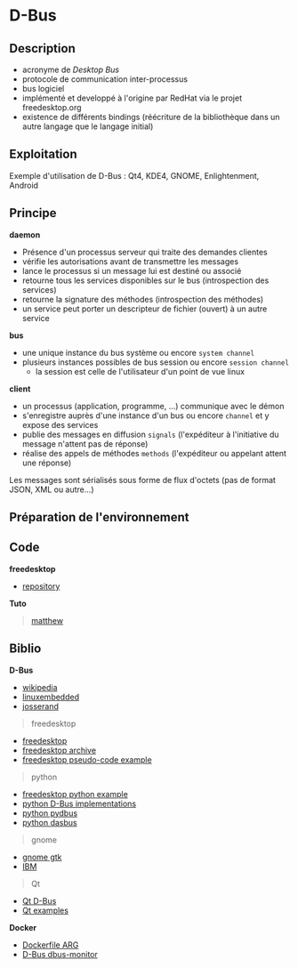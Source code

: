# D-Bus 

## Description

- acronyme de _Desktop Bus_
- protocole de communication inter-processus
- bus logiciel
- implémenté et developpé à l'origine par RedHat via le projet freedesktop.org
- existence de différents bindings (réécriture de la bibliothèque dans un autre langage que le langage initial)

## Exploitation

Exemple d'utilisation de D-Bus : Qt4, KDE4, GNOME, Enlightenment, Android

## Principe

**daemon**
- Présence d'un processus serveur qui traite des demandes clientes
- vérifie les autorisations avant de transmettre les messages
- lance le processus si un message lui est destiné ou associé
- retourne tous les services disponibles sur le bus (introspection des services)
- retourne la signature des méthodes (introspection des méthodes)
- un service peut porter un descripteur de fichier (ouvert) à un autre service

**bus**
- une unique instance du bus système ou encore `system channel`
- plusieurs instances possibles de bus session ou encore `session channel`
  - la session est celle de l'utilisateur d'un point de vue linux

**client**
- un processus (application, programme, ...) communique avec le démon
- s'enregistre auprès d'une instance d'un bus ou encore `channel` et y expose des services
- publie des messages en diffusion `signals` (l'expéditeur à l'initiative du message n'attent pas de réponse)
- réalise des appels de méthodes `methods` (l'expéditeur ou appelant attent une réponse)

Les messages sont sérialisés sous forme de flux d'octets (pas de format JSON, XML ou autre...)

## Préparation de l'environnement

## Code

**freedesktop**

- [repository](https://cgit.freedesktop.org/dbus)

**Tuto**
> [matthew](https://www.matthew.ath.cx/misc/dbus)

## Biblio

**D-Bus**

- [wikipedia](https://fr.wikipedia.org/wiki/D-Bus)
- [linuxembedded](https://www.linuxembedded.fr/2015/07/comprendre-dbus)
- [josserand](https://bootlin.com/pub/conferences/2016/meetup/dbus/josserand-dbus-meetup.pdf)

> freedesktop
- [freedesktop](https://www.freedesktop.org/wiki/Software/dbus/)
- [freedesktop archive](https://www.freedesktop.org/wiki/IntroductionToDBus/)
- [freedesktop pseudo-code example](https://dbus.freedesktop.org/doc/dbus-tutorial.html)

> python

- [freedesktop python example](https://dbus.freedesktop.org/doc/dbus-python/tutorial.html)
- [python D-Bus implementations](https://wiki.python.org/moin/DbusExamples)
- [python pydbus](https://github.com/LEW21/pydbus)
- [python dasbus](https://github.com/rhinstaller/dasbus)

> gnome
- [gnome gtk](https://docs.gtk.org/gio/)
- [IBM](https://archive.wikiwix.com/cache/index2.php?url=http%3A%2F%2Fwww-128.ibm.com%2Fdeveloperworks%2Flinux%2Flibrary%2Fl-dbus.html#federation=archive.wikiwix.com&tab=url)

> Qt

- [Qt D-Bus](https://doc.qt.io/qt-5/qtdbus-index.html)
- [Qt examples](https://doc.qt.io/qt-6/examples-dbus.html)

**Docker**
- [Dockerfile ARG](https://docs.docker.com/engine/reference/builder/)
- [D-Bus dbus-monitor](https://unix.stackexchange.com/questions/646934/d-bus-on-ubuntu-inside-a-docker-container)
